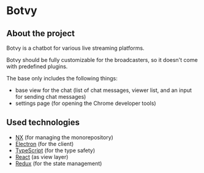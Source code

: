 # Botvy

## About the project

Botvy is a chatbot for various live streaming platforms.

Botvy should be fully customizable for the broadcasters, so it doesn't come with predefined plugins.

The base only includes the following things:

-   base view for the chat (list of chat messages, viewer list, and an input for sending chat messages)
-   settings page (for opening the Chrome developer tools)

## Used technologies

-   [NX](https://nx.dev) (for managing the monorepository)
-   [Electron](https://www.electronjs.org/) (for the client)
-   [TypeScript](https://www.typescriptlang.org/) (for the type safety)
-   [React](https://reactjs.org/) (as view layer)
-   [Redux](https://redux.js.org/) (for the state management)
